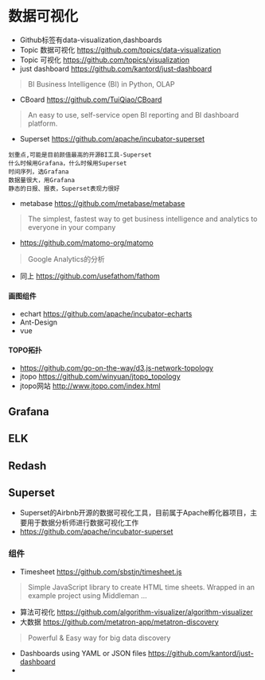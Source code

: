 # 数据可视化
* Github标签有data-visualization,dashboards
* Topic 数据可视化 https://github.com/topics/data-visualization
* Topic 可视化 https://github.com/topics/visualization
* just dashboard https://github.com/kantord/just-dashboard
> BI Business Intelligence (BI) in Python, OLAP
* CBoard https://github.com/TuiQiao/CBoard
> An easy to use, self-service open BI reporting and BI dashboard platform. 
* Superset https://github.com/apache/incubator-superset
```
划重点,可能是目前颜值最高的开源BI工具-Superset
什么时候用Grafana，什么时候用Superset
时间序列，选Grafana
数据量很大，用Grafana
静态的日报、报表，Superset表现力很好
```

* metabase https://github.com/metabase/metabase
> The simplest, fastest way to get business intelligence and analytics to everyone in your company
* https://github.com/matomo-org/matomo
> Google Analytics的分析
* 同上 https://github.com/usefathom/fathom



#### 画图组件
* echart https://github.com/apache/incubator-echarts
* Ant-Design
* vue
#### TOPO拓扑
* https://github.com/go-on-the-way/d3.js-network-topology
* jtopo https://github.com/winyuan/jtopo_topology
* jtopo网站 http://www.jtopo.com/index.html




## Grafana

## ELK

## Redash

## Superset
* Superset的Airbnb开源的数据可视化工具，目前属于Apache孵化器项目，主要用于数据分析师进行数据可视化工作
* https://github.com/apache/incubator-superset

### 组件
* Timesheet https://github.com/sbstjn/timesheet.js
> Simple JavaScript library to create HTML time sheets. Wrapped in an example project using Middleman …
* 算法可视化 https://github.com/algorithm-visualizer/algorithm-visualizer
* 大数据 https://github.com/metatron-app/metatron-discovery
> Powerful & Easy way for big data discovery 
* Dashboards using YAML or JSON files https://github.com/kantord/just-dashboard
*


